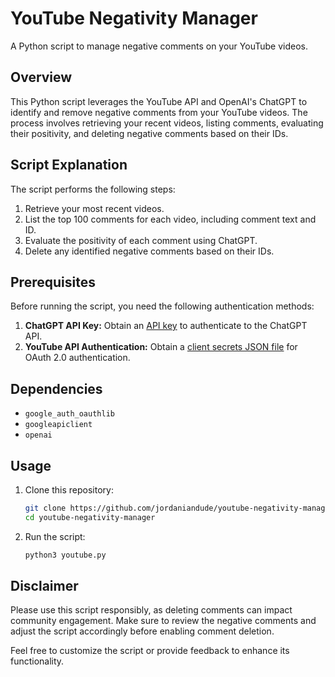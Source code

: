 # YouTube Negativity Manager

A Python script to manage negative comments on your YouTube videos.

## Overview

This Python script leverages the YouTube API and OpenAI's ChatGPT to identify and remove negative comments from your YouTube videos. The process involves retrieving your recent videos, listing comments, evaluating their positivity, and deleting negative comments based on their IDs.

## Script Explanation

The script performs the following steps:

1. Retrieve your most recent videos.
2. List the top 100 comments for each video, including comment text and ID.
3. Evaluate the positivity of each comment using ChatGPT.
4. Delete any identified negative comments based on their IDs.

## Prerequisites

Before running the script, you need the following authentication methods:

1. **ChatGPT API Key:** Obtain an [API key](https://platform.openai.com/docs/quickstart?context=python) to authenticate to the ChatGPT API.
2. **YouTube API Authentication:** Obtain a [client secrets JSON file](https://developers.google.com/youtube/v3/guides/authentication) for OAuth 2.0 authentication.

## Dependencies

- `google_auth_oauthlib`
- `googleapiclient`
- `openai`

## Usage

1. Clone this repository:

    ```bash
    git clone https://github.com/jordaniandude/youtube-negativity-manager.git
    cd youtube-negativity-manager
    ```

2. Run the script:

    ```bash
    python3 youtube.py
    ```

## Disclaimer

Please use this script responsibly, as deleting comments can impact community engagement. Make sure to review the negative comments and adjust the script accordingly before enabling comment deletion.

Feel free to customize the script or provide feedback to enhance its functionality.
